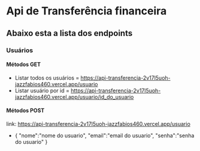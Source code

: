 # Api de Transferência financeira

## Abaixo esta a lista dos endpoints

### Usuários
#### Métodos GET
* Listar todos os usuários = https://api-transferencia-2v17l5uoh-jazzfabios460.vercel.app/usuario
* Listar usuário por id = https://api-transferencia-2v17l5uoh-jazzfabios460.vercel.app/usuario/id_do_usuario
#### Métodos POST 
link: https://api-transferencia-2v17l5uoh-jazzfabios460.vercel.app/usuario
*  {
    "nome":"nome do usuario",
    "email":"email do usuario",
    "senha":"senha do usuario"
   }